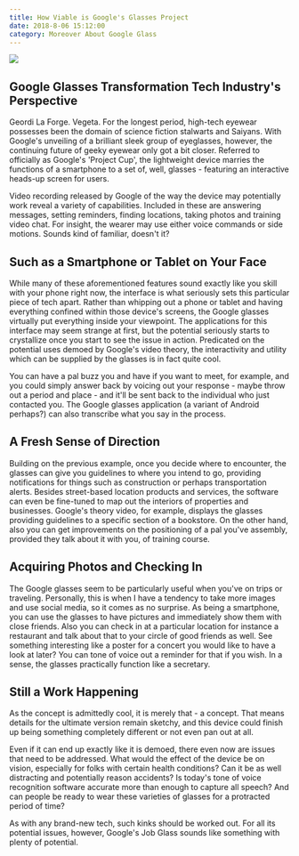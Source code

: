 ```yaml
---
title: How Viable is Google's Glasses Project
date: 2018-8-06 15:12:00
category: Moreover About Google Glass
---
```


![](/images/6.jpg)

## Google Glasses Transformation Tech Industry's Perspective

Geordi La Forge. Vegeta. For the longest period, high-tech eyewear possesses been the domain of science fiction stalwarts and Saiyans. With Google's unveiling of a brilliant sleek group of eyeglasses, however, the continuing future of geeky eyewear only got a bit closer. Referred to officially as Google's 'Project Cup', the lightweight device marries the functions of a smartphone to a set of, well, glasses - featuring an interactive heads-up screen for users.

<!-- more -->

Video recording released by Google of the way the device may potentially work reveal a variety of capabilities. Included in these are answering messages, setting reminders, finding locations, taking photos and training video chat. For insight, the wearer may use either voice commands or side motions. Sounds kind of familiar, doesn't it?

## Such as a Smartphone or Tablet on Your Face

While many of these aforementioned features sound exactly like you skill with your phone right now, the interface is what seriously sets this particular piece of tech apart. Rather than whipping out a phone or tablet and having everything confined within those device's screens, the Google glasses virtually put everything inside your viewpoint. The applications for this interface may seem strange at first, but the potential seriously starts to crystallize once you start to see the issue in action. Predicated on the potential uses demoed by Google's video theory, the interactivity and utility which can be supplied by the glasses is in fact quite cool.

You can have a pal buzz you and have if you want to meet, for example, and you could simply answer back by voicing out your response - maybe throw out a period and place - and it'll be sent back to the individual who just contacted you. The Google glasses application (a variant of Android perhaps?) can also transcribe what you say in the process.

## A Fresh Sense of Direction

Building on the previous example, once you decide where to encounter, the glasses can give you guidelines to where you intend to go, providing notifications for things such as construction or perhaps transportation alerts. Besides street-based location products and services, the software can even be fine-tuned to map out the interiors of properties and businesses. Google's theory video, for example, displays the glasses providing guidelines to a specific section of a bookstore. On the other hand, also you can get improvements on the positioning of a pal you've assembly, provided they talk about it with you, of training course.

## Acquiring Photos and Checking In

The Google glasses seem to be particularly useful when you've on trips or traveling. Personally, this is when I have a tendency to take more images and use social media, so it comes as no surprise. As being a smartphone, you can use the glasses to have pictures and immediately show them with close friends. Also you can check in at a particular location for instance a restaurant and talk about that to your circle of good friends as well. See something interesting like a poster for a concert you would like to have a look at later? You can tone of voice out a reminder for that if you wish. In a sense, the glasses practically function like a secretary.

## Still a Work Happening

As the concept is admittedly cool, it is merely that - a concept. That means details for the ultimate version remain sketchy, and this device could finish up being something completely different or not even pan out at all.

Even if it can end up exactly like it is demoed, there even now are issues that need to be addressed. What would the effect of the device be on vision, especially for folks with certain health conditions? Can it be as well distracting and potentially reason accidents? Is today's tone of voice recognition software accurate more than enough to capture all speech? And can people be ready to wear these varieties of glasses for a protracted period of time?

As with any brand-new tech, such kinks should be worked out. For all its potential issues, however, Google's Job Glass sounds like something with plenty of potential.